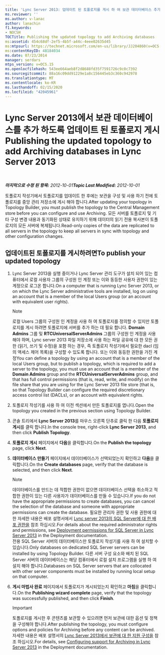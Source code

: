 ```yaml
---
title: 'Lync Server 2013: 업데이트 된 토폴로지를 게시 하 여 보관 데이터베이스 추가'
ms.reviewer: ''
ms.author: v-lanac
author: lanachin
f1.keywords:
- NOCSH
TOCTitle: Publishing the updated topology to add Archiving databases
ms:assetid: 454c68df-2ef5-4b5f-a44c-4eee02635d45
ms:mtpsurl: https://technet.microsoft.com/en-us/library/JJ204860(v=OCS.15)
ms:contentKeyID: 48184034
ms.date: 07/23/2014
manager: serdars
mtps_version: v=OCS.15
ms.openlocfilehash: 543ee664aeb8f2d8688fd35f7591726c9c0c7392
ms.sourcegitcommit: 88a16c09dd91229e1a8c156445eb3c360c942978
ms.translationtype: MT
ms.contentlocale: ko-KR
ms.lasthandoff: 02/15/2020
ms.locfileid: "42045961"
---
```

<div data-xmlns="http://www.w3.org/1999/xhtml">

<div class="topic" data-xmlns="http://www.w3.org/1999/xhtml" data-msxsl="urn:schemas-microsoft-com:xslt" data-cs="http://msdn.microsoft.com/">

<div data-asp="http://msdn2.microsoft.com/asp">

# <a name="publishing-the-updated-topology-to-add-archiving-databases-in-lync-server-2013"></a><span data-ttu-id="ea32c-102">Lync Server 2013에서 보관 데이터베이스를 추가 하도록 업데이트 된 토폴로지 게시</span><span class="sxs-lookup"><span data-stu-id="ea32c-102">Publishing the updated topology to add Archiving databases in Lync Server 2013</span></span>

</div>

<div id="mainSection">

<div id="mainBody">

<span> </span>

<span data-ttu-id="ea32c-103">_**마지막으로 수정 된 항목:** 2012-10-01_</span><span class="sxs-lookup"><span data-stu-id="ea32c-103">_**Topic Last Modified:** 2012-10-01_</span></span>

<span data-ttu-id="ea32c-104">토폴로지 작성기에서 토폴로지를 업데이트 한 후에는 보관을 구성 및 사용 하기 전에 토폴로지를 중앙 관리 저장소에 게시 해야 합니다.</span><span class="sxs-lookup"><span data-stu-id="ea32c-104">After updating your topology in Topology Builder, you must publish the topology to the Central Management store before you can configure and use Archiving.</span></span> <span data-ttu-id="ea32c-105">모든 서버를 토폴로지 및 기타 구성 변경 내용과 동기화된 상태로 유지하기 위해 데이터의 읽기 전용 복사본이 토폴로지의 모든 서버에 복제됩니다.</span><span class="sxs-lookup"><span data-stu-id="ea32c-105">Read-only copies of the data are replicated to all servers in the topology to keep all servers in sync with topology and other configuration changes.</span></span>

<div>

## <a name="to-publish-your-updated-topology"></a><span data-ttu-id="ea32c-106">업데이트된 토폴로지를 게시하려면</span><span class="sxs-lookup"><span data-stu-id="ea32c-106">To publish your updated topology</span></span>

1.  <span data-ttu-id="ea32c-107">Lync Server 2013을 실행 중이거나 Lync Server 관리 도구가 설치 되어 있는 컴퓨터에서 로컬 사용자 그룹의 구성원 인 계정 또는 이와 동등한 사용자 권한이 있는 계정으로 로그온 합니다.</span><span class="sxs-lookup"><span data-stu-id="ea32c-107">On a computer that is running Lync Server 2013, or on which the Lync Server administrative tools are installed, log on using an account that is a member of the local Users group (or an account with equivalent user rights).</span></span>
    
    <div>
    

    > [!NOTE]  
    > <span data-ttu-id="ea32c-108">로컬 Users 그룹의 구성원 인 계정을 사용 하 여 토폴로지를 정의할 수 있지만 토폴로지를 게시 하려면 토폴로지에 서버를 추가 하는 데 필요 합니다. <STRONG>Domain Admins</STRONG> 그룹 및 <STRONG>RTCUniversalServerAdmins</STRONG> 그룹의 구성원 인 계정을 사용 해야 하며, Lync server 2013 파일 저장소에 사용 하는 파일 공유에 대 한 모든 권한 (읽기, 쓰기 및 수정)을 포함 하는 경우, 즉 토폴로지 작성기에서 필요한 dacl (임의 액세스 제어 목록)을 구성할 수 있도록 합니다. 또는 이와 동등한 권한을 가진 계정</span><span class="sxs-lookup"><span data-stu-id="ea32c-108">You can define a topology by using an account that is a member of the local Users group, but to publish a topology, which is required to add a server to the topology, you must use an account that is a member of the <STRONG>Domain Admins</STRONG> group and the <STRONG>RTCUniversalServerAdmins</STRONG> group, and that has full control permissions (that is, read, write, and modify) on the file share that you are using for the Lync Server 2013 file store (that is, so that Topology Builder can configure the required discretionary access control list (DACLs), or an account with equivalent rights.</span></span>

    
    </div>

2.  <span data-ttu-id="ea32c-109">토폴로지 작성기를 사용 하 여 이전 섹션에서 만든 토폴로지를 엽니다.</span><span class="sxs-lookup"><span data-stu-id="ea32c-109">Open the topology you created in the previous section using Topology Builder.</span></span>

3.  <span data-ttu-id="ea32c-110">콘솔 트리에서 **Lync Server 2013**를 마우스 오른쪽 단추로 클릭 한 다음 **토폴로지 게시**를 클릭 합니다.</span><span class="sxs-lookup"><span data-stu-id="ea32c-110">In the console tree, right-click **Lync Server 2013**, and then click **Publish Topology**.</span></span>

4.  <span data-ttu-id="ea32c-111">**토폴로지 게시** 페이지에서 **다음**을 클릭합니다.</span><span class="sxs-lookup"><span data-stu-id="ea32c-111">On the **Publish the topology** page, click **Next**.</span></span>

5.  <span data-ttu-id="ea32c-112">**데이터베이스 만들기** 페이지에서 데이터베이스가 선택되었는지 확인하고 **다음**을 클릭합니다.</span><span class="sxs-lookup"><span data-stu-id="ea32c-112">On the **Create databases** page, verify that the database is selected, and then click **Next**.</span></span>
    
    <div>
    

    > [!NOTE]  
    > <span data-ttu-id="ea32c-113">데이터베이스를 만드는 데 적합한 권한이 없으면 데이터베이스 선택을 취소하고 적합한 권한이 있는 다른 사용자가 데이터베이스를 만들 수 있습니다.</span><span class="sxs-lookup"><span data-stu-id="ea32c-113">If you do not have the appropriate permissions to create databases, you can cancel the selection of the database and someone with appropriate permissions can create the database.</span></span> <span data-ttu-id="ea32c-114">필요한 관리자 권한 및 사용 권한에 대 한 자세한 내용은 배포 설명서에서 <A href="lync-server-2013-deployment-permissions-for-sql-server.md">Lync server 2013의 SQL Server에 대 한 배포 권한을</A> 참조 하십시오.</span><span class="sxs-lookup"><span data-stu-id="ea32c-114">For details about the required administrator rights and permissions, see <A href="lync-server-2013-deployment-permissions-for-sql-server.md">Deployment permissions for SQL Server in Lync Server 2013</A> in the Deployment documentation.</span></span><BR><span data-ttu-id="ea32c-115">전용 SQL Server 서버의 데이터베이스만 토폴로지 작성기를 사용 하 여 설치할 수 있습니다.</span><span class="sxs-lookup"><span data-stu-id="ea32c-115">Only databases on dedicated SQL Server servers can be installed by using Topology Builder.</span></span> <span data-ttu-id="ea32c-116">다른 서버 구성 요소와 배치 된 SQL Server 서버의 데이터베이스는 해당 컴퓨터에서 로컬 설치 프로그램을 실행 하 여 설치 해야 합니다.</span><span class="sxs-lookup"><span data-stu-id="ea32c-116">Databases on SQL Server servers that are collocated with other server components must be installed by running local setup on that computer.</span></span>

    
    </div>

6.  <span data-ttu-id="ea32c-117">**게시 마법사 완료** 페이지에서 토폴로지가 게시되었는지 확인하고 **마침**을 클릭합니다.</span><span class="sxs-lookup"><span data-stu-id="ea32c-117">On the **Publishing wizard complete** page, verify that the topology was successfully published, and then click **Finish**.</span></span>
    
    <div>
    

    > [!IMPORTANT]  
    > <span data-ttu-id="ea32c-118">토폴로지를 게시한 후 콘텐츠를 보관할 수 있으려면 먼저 보관에 대한 옵션 및 정책을 구성해야 합니다.</span><span class="sxs-lookup"><span data-stu-id="ea32c-118">After publishing the topology, you must configure options and policies for Archiving before any content can be archived.</span></span> <span data-ttu-id="ea32c-119">자세한 내용은 배포 설명서의 <A href="lync-server-2013-configuring-support-for-archiving.md">Lync Server 2013에서 보관에 대 한 지원 구성을</A> 참조 하십시오.</span><span class="sxs-lookup"><span data-stu-id="ea32c-119">For details, see <A href="lync-server-2013-configuring-support-for-archiving.md">Configuring support for Archiving in Lync Server 2013</A> in the Deployment documentation.</span></span>

    
    </div>

</div>

</div>

<span> </span>

</div>

</div>

</div>

